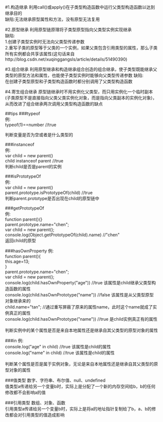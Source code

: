 #1.构造继承
利用call()或apply()在子类型构造函数中运行父类型构造函数以达到继承目的<br>
缺陷:无法继承原型属性和方法，没有原型无法复用

#2.原型继承
利用原型链原理将子类型原型指向父类型实例实现继承<br>
缺陷:<br>
1.创建子类型实例时无法向父类型传递参数<br>
2.重写子类的原型等于父类的一个实例，如果父类包含引用类型的属性，那么子类所有实例都会共享该属性(这句话来自http://blog.csdn.net/xuqinggangsls/article/details/51490390)

#3.组合继承
利用原型继承和构造继承组合创造的组合继承，使子类型既能继承父类型的原型方法和属性，也能使子类型实例时能够向父类型传递参数
缺陷:<br>
在创建子类型原型和子类型构造函数时都分别调用了父类型构造函数

#4.寄生组合继承
原型链继承时不用实例化父类型，而只用实例化一个临时副本(子类原型不是直接指向父类父类实例化对象，而是指向父类副本的实例化对象)，从而改进了组合继承两次调用父类型构造函数的缺点

#\#tips
###typeof                  
例:<br>
typeof(1)==number  //true

判断变量是否为空或者是什么类型的

###instanceof              
例:<br> 
var child = new parent()     
child instanceof parent //true  
判断child是否是parent的实例 

###isPrototypeOf           
例:<br> 
var child = new parent()    
parent.prototype.isPrototypeOf(child) //true  
判断parent.prototype是否出现在child的原型链中

###getPrototypeOf        
例:<br> 
function parent(){}<br> 
parent.prototype.name="chen";<br> 
var child = new parent();<br> 
console.log(Object.getPrototypeOf(child).name)  //"chen"<br> 
返回child的原型

###hasOwnProperty
例:<br> 
function parent(){<br> 
  this.age=13;<br> 
}<br> 
parent.prototype.name="chen";<br> 
var child = new parent();<br> 
console.log(child.hasOwnProperty("age"))    //true   该属性是child继承父类型构造函数的属性<br> 
console.log(child.hasOwnPrototype("name"))  //false  该属性是从父类型原型对象继承来的<br> 
child.name="tan";                           //通过重写屏蔽了原来的属性name，此时这个name就成了实例真正的属性<br> 
console.log(child.hasOwnPrototype("name"))  //true  是child实例真正有的属性 <br> 
<br>
判断实例中的某个属性是否是来自本地属性还是继承自其父类型的原型对象的属性

###in
例:<br> 
console.log("age" in child)    //true  该属性是child的属性<br> 
console.log("name" in child)   //true  该属性是child的属性<br> 
<br>
判断某个属性是否是属于实例对象，无论是来自本地属性还是继承自其父类型的原型对象的属性

###值类型
数字、字符串、布尔值、null、undefined<br>
值类型a传递给另一个变量b时，实际上是分配了一个新的内存空间给b，b的任何修改都不会影响a的值

###引用类型
数组、对象、函数<br>
引用类型a传递给另一个变量b时，实际上是将a的地址指针复制给了b，a、b的修改都会对引用类型的值造成影响


